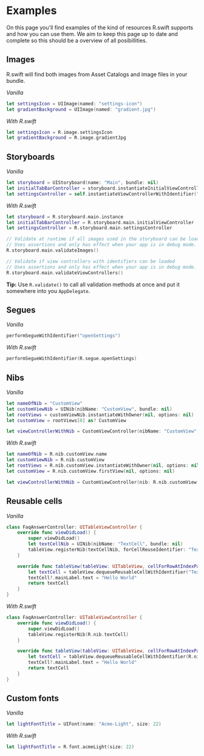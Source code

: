 # Examples

On this page you'll find examples of the kind of resources R.swift supports and how you can use them. We aim to keep this page up to date and complete so this should be a overview of all posibillities.

## Images

R.swift will find both images from Asset Catalogs and image files in your bundle.

*Vanilla*
```swift
let settingsIcon = UIImage(named: "settings-icon")
let gradientBackground = UIImage(named: "gradient.jpg")
```

*With R.swift*
```swift
let settingsIcon = R.image.settingsIcon
let gradientBackground = R.image.gradientJpg
```

## Storyboards

*Vanilla*
```swift
let storyboard = UIStoryboard(name: "Main", bundle: nil)
let initialTabBarController = storyboard.instantiateInitialViewController() as? UITabBarController
let settingsController = self.instantiateViewControllerWithIdentifier("settingsController") as? SettingsController
```

*With R.swift*
```swift
let storyboard = R.storyboard.main.instance
let initialTabBarController = R.storyboard.main.initialViewController
let settingsController = R.storyboard.main.settingsController

// Validate at runtime if all images used in the storyboard can be loaded.
// Uses assertions and only has effect when your app is in debug mode.
R.storyboard.main.validateImages()

// Validate if view controllers with identifiers can be loaded
// Uses assertions and only has effect when your app is in debug mode.
R.storyboard.main.validateViewControllers()
```

**Tip:** Use `R.validate()` to call all validation methods at once and put it somewhere into you `AppDelegate`.

## Segues

*Vanilla*
```swift
performSegueWithIdentifier("openSettings")
```

*With R.swift*
```swift
performSegueWithIdentifier(R.segue.openSettings)
```

## Nibs

*Vanilla*
```swift
let nameOfNib = "CustomView"
let customViewNib = UINib(nibName: "CustomView", bundle: nil)
let rootViews = customViewNib.instantiateWithOwner(nil, options: nil)
let customView = rootViews[0] as? CustomView

let viewControllerWithNib = CustomViewController(nibName: "CustomView", bundle: nil)
```

*With R.swift*
```swift
let nameOfNib = R.nib.customView.name
let customViewNib = R.nib.customView
let rootViews = R.nib.customView.instantiateWithOwner(nil, options: nil)
let customView = R.nib.customView.firstView(nil, options: nil)

let viewControllerWithNib = CustomViewController(nib: R.nib.customView)
```

## Reusable cells

*Vanilla*
```swift
class FaqAnswerController: UITableViewController {
	override func viewDidLoad() {
	    super.viewDidLoad()
	    let textCellNib = UINib(nibName: "TextCell", bundle: nil)
	    tableView.registerNib(textCellNib, forCellReuseIdentifier: "TextCellIdentifier")
	}

	override func tableView(tableView: UITableView, cellForRowAtIndexPath indexPath: NSIndexPath) -> UITableViewCell {
    	let textCell = tableView.dequeueReusableCellWithIdentifier("TextCellIdentifier", forIndexPath: indexPath) as? TextCell
    	textCell?.mainLabel.text = "Hello World"
    	return textCell
  	}
}
```

*With R.swift*
```swift
class FaqAnswerController: UITableViewController {
	override func viewDidLoad() {
	    super.viewDidLoad()
	    tableView.registerNib(R.nib.textCell)
	}

	override func tableView(tableView: UITableView, cellForRowAtIndexPath indexPath: NSIndexPath) -> UITableViewCell {
    	let textCell = tableView.dequeueReusableCellWithIdentifier(R.nib.textCell.reuseIdentifier, forIndexPath: indexPath)
    	textCell?.mainLabel.text = "Hello World"
    	return textCell
  	}
}
```

## Custom fonts

*Vanilla*
```swift
let lightFontTitle = UIFont(name: "Acme-Light", size: 22)
```

*With R.swift*
```swift
let lightFontTitle = R.font.acmeLight(size: 22)
```

